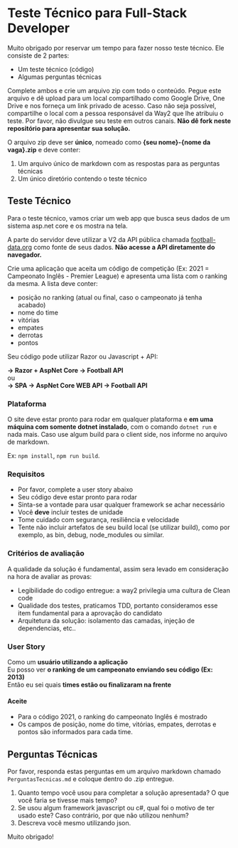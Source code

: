 # Teste Técnico para Full-Stack Developer

Muito obrigado por reservar um tempo para fazer nosso teste técnico. Ele consiste de 2 partes:

 - Um teste técnico (código)
 - Algumas perguntas técnicas
 
Complete ambos e crie um arquivo zip com todo o conteúdo. Pegue este arquivo e dê upload para um local compartilhado como Google Drive, One Drive e nos forneça um link privado de acesso. Caso não seja possível, compartilhe o local com a pessoa responsável da Way2 que lhe atribuiu o teste. Por favor, não divulgue seu teste em outros canais. **Não dê fork neste repositório para apresentar sua solução.**

O arquivo zip deve ser **único**, nomeado como **{seu nome}-{nome da vaga}.zip** e deve conter:

1. Um arquivo único de markdown com as respostas para as perguntas técnicas
2. Um único diretório contendo o teste técnico

## Teste Técnico

Para o teste técnico, vamos criar um web app que busca seus dados de um sistema asp.net core e os mostra na tela.

A parte do servidor deve utilizar a V2 da API pública chamada <a href="https://www.football-data.org" target="_blank">football-data.org</a> como fonte de seus dados. **Não acesse a API diretamente do navegador.**

Crie uma aplicação que aceita um código de competição (Ex: 2021 = Campeonato Inglês - Premier League) e apresenta uma lista com o ranking da mesma. A lista deve conter:

- posição no ranking (atual ou final, caso o campeonato já tenha acabado)
- nome do time
- vitórias
- empates
- derrotas
- pontos


Seu código pode utilizar Razor ou Javascript + API:

**-> Razor + AspNet Core -> Football API**
<br />
ou
<br />
**-> SPA -> AspNet Core WEB API -> Football API</center>**


### Plataforma

O site deve estar pronto para rodar em qualquer plataforma e **em uma máquina com somente dotnet instalado**, com o comando `dotnet run` e nada mais. Caso use algum build para o client side, nos informe no arquivo de markdown. 

Ex: `npm install`, `npm run build`.

### Requisitos

- Por favor, complete a user story abaixo
- Seu código deve estar pronto para rodar
- Sinta-se a vontade para usar qualquer framework se achar necessário
- Você **deve** incluir testes de unidade
- Tome cuidado com segurança, resiliência e velocidade
- Tente não incluir artefatos de seu build local (se utilizar build), como por exemplo, as bin, debug, node_modules ou similar.

### Critérios de avaliação 
A qualidade da solução é fundamental, assim sera levado em consideração na hora de avaliar as provas:
- Legibilidade do codigo entregue: a way2 privilegia uma cultura de Clean code
- Qualidade dos testes, praticamos TDD, portanto consideramos esse item fundamental para a aprovação do candidato
- Arquitetura da solução: isolamento das camadas, injeção de dependencias, etc..

### User Story
 Como um **usuário utilizando a aplicação** <br />
 Eu posso ver **o ranking de um campeonato enviando seu código (Ex: 2013)**<br />
 Então eu sei quais **times estão ou finalizaram na frente**<br />

#### Aceite
- Para o código 2021, o ranking do campeonato Inglês é mostrado
- Os campos de posição, nome do time, vitórias, empates, derrotas e pontos são informados para cada time.

## Perguntas Técnicas

Por favor, responda estas perguntas em um arquivo markdown chamado `PerguntasTecnicas.md` e coloque dentro do .zip entregue.

1. Quanto tempo você usou para completar a solução apresentada? O que você faria se tivesse mais tempo?
2. Se usou algum framework javascript ou c#, qual foi o motivo de ter usado este? Caso contrário, por que não utilizou nenhum?
3. Descreva você mesmo utilizando json.

Muito obrigado!

